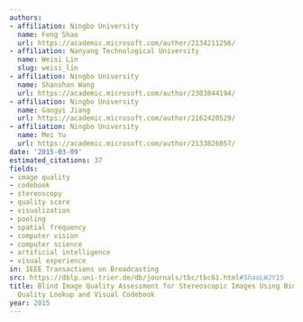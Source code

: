 ```yaml
---
authors:
- affiliation: Ningbo University
  name: Feng Shao
  url: https://academic.microsoft.com/author/2134211256/
- affiliation: Nanyang Technological University
  name: Weisi Lin
  slug: weisi_lin
- affiliation: Ningbo University
  name: Shanshan Wang
  url: https://academic.microsoft.com/author/2303844194/
- affiliation: Ningbo University
  name: Gangyi Jiang
  url: https://academic.microsoft.com/author/2162420529/
- affiliation: Ningbo University
  name: Mei Yu
  url: https://academic.microsoft.com/author/2133826857/
date: '2015-03-09'
estimated_citations: 37
fields:
- image quality
- codebook
- stereoscopy
- quality score
- visualization
- pooling
- spatial frequency
- computer vision
- computer science
- artificial intelligence
- visual experience
in: IEEE Transactions on Broadcasting
src: https://dblp.uni-trier.de/db/journals/tbc/tbc61.html#ShaoLWJY15
title: Blind Image Quality Assessment for Stereoscopic Images Using Binocular Guided
  Quality Lookup and Visual Codebook
year: 2015
---
```

